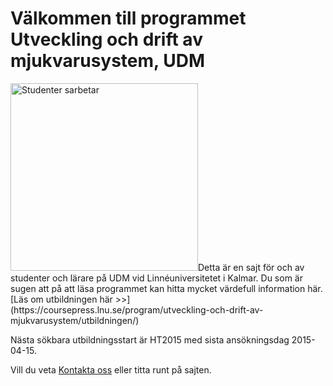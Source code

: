 <h1>Välkommen till programmet Utveckling och drift av mjukvarusystem, UDM</h1>
<img class="alignright size-medium wp-image-1577" src="http://coursepress.lnu.se/program/utveckling-och-drift-av-mjukvarusystem/files/2015/03/studenter-arbetar.jpg" alt="Studenter sarbetar" width="300" height="300" />Detta är en sajt för och av studenter och lärare på UDM vid Linnéuniversitetet i Kalmar. Du som är sugen att på att läsa programmet kan hitta mycket värdefull information här.
[Läs om utbildningen här >>](https://coursepress.lnu.se/program/utveckling-och-drift-av-mjukvarusystem/utbildningen/)

Nästa sökbara utbildningsstart är HT2015 med sista ansökningsdag 2015-04-15.

Vill du veta [Kontakta oss](/program/utveckling-och-drift-av-mjukvarusystem/kontakt/) eller titta runt på sajten.
